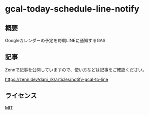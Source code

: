 # gcal-today-schedule-line-notify

## 概要

Googleカレンダーの予定を毎朝LINEに通知するGAS

## 記事

Zennで記事を公開していますので、使い方などは記事をご確認ください。

https://zenn.dev/dani_rk/articles/notify-gcal-to-line

## ライセンス

[MIT](LICENSE)
